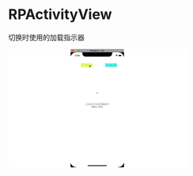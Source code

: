 # RPActivityView
切换时使用的加载指示器

![image](https://github.com/gongyuhonglou/RPActivityView/blob/master/RPActivityView.gif)
